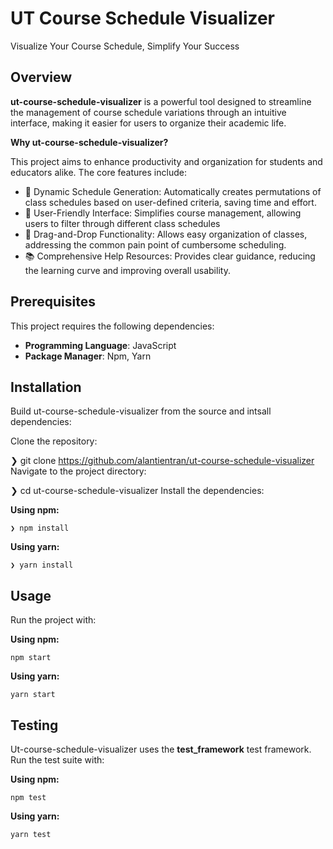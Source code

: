 # UT Course Schedule Visualizer
Visualize Your Course Schedule, Simplify Your Success

## Overview

**ut-course-schedule-visualizer** is a powerful tool designed to streamline the management of course schedule variations through an intuitive interface, making it easier for users to organize their academic life.

**Why ut-course-schedule-visualizer?**

This project aims to enhance productivity and organization for students and educators alike. The core features include:
-  📅 Dynamic Schedule Generation: Automatically creates permutations of class schedules based on user-defined criteria, saving time and effort.
-  🎨 User-Friendly Interface: Simplifies course management, allowing users to filter through different class schedules
-  🔄 Drag-and-Drop Functionality: Allows easy organization of classes, addressing the common pain point of cumbersome scheduling.
-  📚 Comprehensive Help Resources: Provides clear guidance, reducing the learning curve and improving overall usability.

## Prerequisites

This project requires the following dependencies:

- **Programming Language**: JavaScript
- **Package Manager**: Npm, Yarn

## Installation

Build ut-course-schedule-visualizer from the source and intsall dependencies:

Clone the repository:

❯ git clone https://github.com/alantientran/ut-course-schedule-visualizer
Navigate to the project directory:

❯ cd ut-course-schedule-visualizer
Install the dependencies:

**Using npm:**

```❯ npm install```

**Using yarn:**

```❯ yarn install```

## Usage

Run the project with:

**Using npm:**

```npm start```

**Using yarn:**

```yarn start```

## Testing

Ut-course-schedule-visualizer uses the **test_framework** test framework. Run the test suite with:

**Using npm:**

```npm test```

**Using yarn:**

```yarn test```
